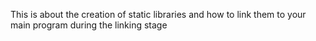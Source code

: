 This is about the creation of static libraries and how to link them
to your main program during the linking stage

